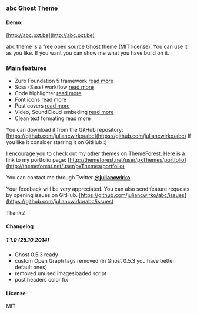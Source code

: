 ### abc Ghost Theme

#### Demo:
[http://abc.pxt.be](http://abc.pxt.be)

abc theme is a free open source Ghost theme (MIT license).
You can use it as you like. If you want you can show me what you have build on it.

### Main features
* Zurb Foundation 5 framework [read more](http://abc.pxt.be/zurb-foundation-5/)
* Scss (Sass) workflow [read more](http://abc.pxt.be/scss-workflow/)
* Code highlighter [read more](http://abc.pxt.be/code-highlighter/)
* Font icons [read more](http://abc.pxt.be/font-icons-to-use/)
* Post covers [read more](http://abc.pxt.be/post-with-image-cover/)
* Video, SoundCloud embeding [read more](http://abc.pxt.be/video-soundcloud/)
* Clean text formating [read more](http://abc.pxt.be/welcome-to-ghost/)

You can download it from the GitHub repository:
[https://github.com/juliancwirko/abc](https://github.com/juliancwirko/abc)
If you like it consider starring it on GitHub :)

I encourage you to check out my other themes on ThemeForest. Here is a link to my portfolio page: [http://themeforest.net/user/pxThemes/portfolio](http://themeforest.net/user/pxThemes/portfolio)

You can contact me through Twitter [**@juliancwirko**](https://twitter.com/JulianCwirko)

Your feedback will be very appreciated. You can also send feature requests by opening issues on GitHub.
[https://github.com/juliancwirko/abc/issues](https://github.com/juliancwirko/abc/issues)

Thanks!

#### Changelog

##### 1.1.0 (25.10.2014)

- Ghost 0.5.3 ready
- custom Open Graph tags removed (in Ghost 0.5.3 you have better default ones)
- removed unused imagesloaded script
- post headers color fix

#### License

MIT
